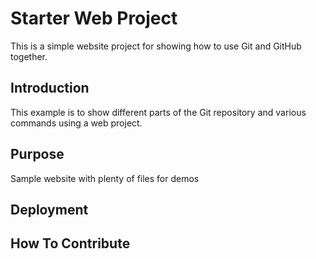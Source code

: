 # Starter Web Project

This is a simple website project for
showing how to use Git and GitHub together.

## Introduction

This example is to show different parts of the Git repository and various commands using a web project.  

## Purpose

Sample website with plenty of files for demos

## Deployment

## How To Contribute
